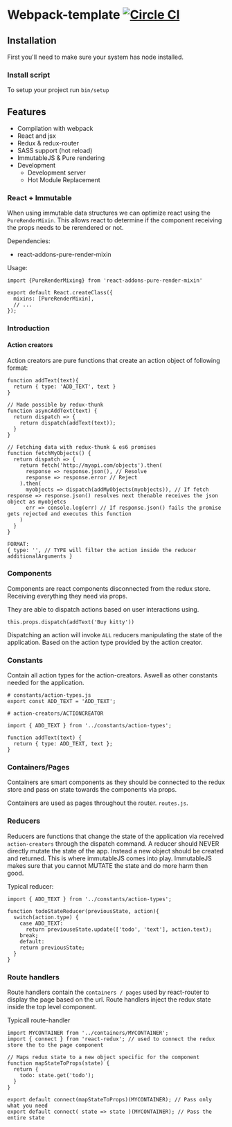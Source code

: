 # Webpack-template [![Circle CI](https://circleci.com/gh/JensDebergh/webpack-template.svg?style=svg)](https://circleci.com/gh/JensDebergh/webpack-template)

## Installation

First you'll need to make sure your system has node installed.

### Install script

To setup your project run `bin/setup`


## Features

* Compilation with webpack
* React and jsx
* Redux & redux-router
* SASS support (hot reload)
* ImmutableJS & Pure rendering
* Development
  * Development server
  * Hot Module Replacement

### React + Immutable

When using immutable data structures we can optimize react using the `PureRenderMixin`. This allows react to determine if the component receiving the props needs to be rerendered or not.

Dependencies:

* react-addons-pure-render-mixin

Usage:
```
import {PureRenderMixing} from 'react-addons-pure-render-mixin'

export default React.createClass({
  mixins: [PureRenderMixin],
  // ...
});
```

### Introduction

#### Action creators

Action creators are pure functions that create an action object of following format:

```
function addText(text){
  return { type: 'ADD_TEXT', text }
}

// Made possible by redux-thunk
function asyncAddText(text) {
  return dispatch => {
    return dispatch(addText(text));
  }
}

// Fetching data with redux-thunk & es6 promises
function fetchMyObjects() {
  return dispatch => {
    return fetch('http://myapi.com/objects').then(
      response => response.json(), // Resolve
      response => response.error // Reject
    ).then(
      myobjects => dispatch(addMyObjects(myobjects)), // If fetch response => response.json() resolves next thenable receives the json object as myobjetcs
      err => console.log(err) // If response.json() fails the promise gets rejected and executes this function
    )
  }
}

FORMAT:
{ type: '', // TYPE will filter the action inside the reducer additionalArguments }
```
### Components

Components are react components disconnected from the redux store. Receiving everything they need via props.

They are able to dispatch actions based on user interactions using.

```
this.props.dispatch(addText('Buy kitty'))
```

Dispatching an action will invoke `ALL` reducers manipulating the state of
the application. Based on the action type provided by the action creator.

### Constants

Contain all action types for the action-creators. Aswell as other constants
needed for the application.

```
# constants/action-types.js
export const ADD_TEXT = 'ADD_TEXT';

# action-creators/ACTIONCREATOR

import { ADD_TEXT } from '../constants/action-types';

function addText(text) {
  return { type: ADD_TEXT, text };
}
```

### Containers/Pages

Containers are smart components as they should be connected to the redux store
and pass on state towards the components via props.

Containers are used as pages throughout the router. `routes.js`.

### Reducers

Reducers are functions that change the state of the application via
received `action-creators` through the dispatch command.
A reducer should NEVER directly mutate the state of the app.
Instead a new object should be created and returned.
This is where immutableJS comes into play.
ImmutableJS makes sure that you
cannot MUTATE the state and do more harm then good.

Typical reducer:

```
import { ADD_TEXT } from '../constants/action-types';

function todoStateReducer(previousState, action){
  switch(action.type) {
    case ADD_TEXT:
      return previouseState.update(['todo', 'text'], action.text);
    break;
    default:
    return previousState;
  }
}
```

### Route handlers

Route handlers contain the `containers / pages` used by react-router to
display the page based on the url.
Route handlers inject the redux state inside the top level component.

Typicall route-handler

```
import MYCONTAINER from '../containers/MYCONTAINER';
import { connect } from 'react-redux'; // used to connect the redux store the to the page component

// Maps redux state to a new object specific for the component
function mapStateToProps(state) {
  return {
    todo: state.get('todo');
  }
}

export default connect(mapStateToProps)(MYCONTAINER); // Pass only what you need
export default connect( state => state )(MYCONTAINER); // Pass the entire state
```
